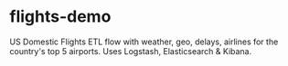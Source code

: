 # flights-demo
US Domestic Flights ETL flow with weather, geo, delays, airlines for the country's top 5 airports. Uses Logstash, Elasticsearch &amp; Kibana.
